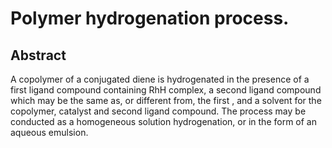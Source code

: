 # Polymer hydrogenation process.

## Abstract
A copolymer of a conjugated diene is hydrogenated in the presence of a first ligand compound containing RhH complex, a second ligand compound which may be the same as, or different from, the first , and a solvent for the copolymer, catalyst and second ligand compound. The process may be conducted as a homogeneous solution hydrogenation, or in the form of an aqueous emulsion.
